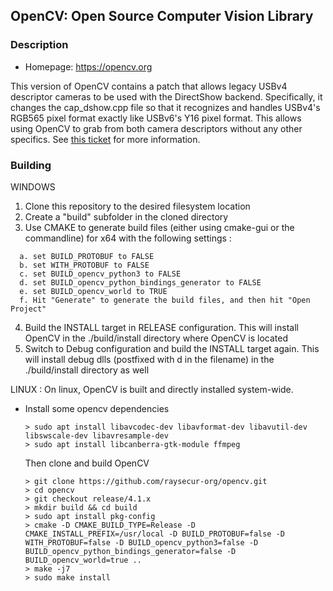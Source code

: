 ## OpenCV: Open Source Computer Vision Library

### Description
* Homepage: <https://opencv.org>

This version of OpenCV contains a patch that allows legacy USBv4 descriptor cameras to be used with the DirectShow backend.
Specifically, it changes the cap_dshow.cpp file so that it recognizes and handles USBv4's RGB565 pixel format exactly like USBv6's Y16 pixel format.
This allows using OpenCV to grab from both camera descriptors without any other specifics.
See [this ticket](https://ray-secur.atlassian.net/browse/RAYS-56) for more information.

### Building

WINDOWS 
1. Clone this repository to the desired filesystem location
2. Create a "build" subfolder in the cloned directory
3. Use CMAKE to generate build files (either using cmake-gui or the commandline) for x64 with the following settings :   
```
  a. set BUILD_PROTOBUF to FALSE
  b. set WITH_PROTOBUF to FALSE
  c. set BUILD_opencv_python3 to FALSE
  d. set BUILD_opencv_python_bindings_generator to FALSE
  e. set BUILD_opencv_world to TRUE
  f. Hit "Generate" to generate the build files, and then hit "Open Project"
```
4. Build the INSTALL target in RELEASE configuration.  This will install OpenCV in the ./build/install directory where OpenCV is located
5. Switch to Debug configuration and build the INSTALL target again.  This will install debug dlls (postfixed with d in the filename) in the ./build/install directory as well

  LINUX :
  On linux, OpenCV is built and directly installed system-wide.

- Install some opencv dependencies
  ```
  > sudo apt install libavcodec-dev libavformat-dev libavutil-dev libswscale-dev libavresample-dev
  > sudo apt install libcanberra-gtk-module ffmpeg
  ```
  Then clone and build OpenCV
  ```
  > git clone https://github.com/raysecur-org/opencv.git
  > cd opencv
  > git checkout release/4.1.x
  > mkdir build && cd build
  > sudo apt install pkg-config
  > cmake -D CMAKE_BUILD_TYPE=Release -D CMAKE_INSTALL_PREFIX=/usr/local -D BUILD_PROTOBUF=false -D WITH_PROTOBUF=false -D BUILD_opencv_python3=false -D BUILD_opencv_python_bindings_generator=false -D BUILD_opencv_world=true ..
  > make -j7
  > sudo make install
```

